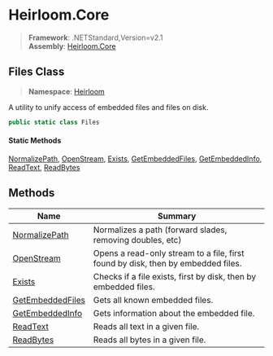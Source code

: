 # Heirloom.Core

> **Framework**: .NETStandard,Version=v2.1  
> **Assembly**: [Heirloom.Core][0]  

## Files Class

> **Namespace**: [Heirloom][0]  

A utility to unify access of embedded files and files on disk.

```cs
public static class Files
```

#### Static Methods

[NormalizePath][1], [OpenStream][2], [Exists][3], [GetEmbeddedFiles][4], [GetEmbeddedInfo][5], [ReadText][6], [ReadBytes][7]

## Methods

| Name                  | Summary                                                                          |
|-----------------------|----------------------------------------------------------------------------------|
| [NormalizePath][1]    | Normalizes a path (forward slades, removing doubles, etc)                        |
| [OpenStream][2]       | Opens a read-only stream to a file, first found by disk, then by embedded files. |
| [Exists][3]           | Checks if a file exists, first by disk, then by embedded files.                  |
| [GetEmbeddedFiles][4] | Gets all known embedded files.                                                   |
| [GetEmbeddedInfo][5]  | Gets information about the embedded file.                                        |
| [ReadText][6]         | Reads all text in a given file.                                                  |
| [ReadBytes][7]        | Reads all bytes in a given file.                                                 |

[0]: ../../Heirloom.Core.md
[1]: Files/NormalizePath.md
[2]: Files/OpenStream.md
[3]: Files/Exists.md
[4]: Files/GetEmbeddedFiles.md
[5]: Files/GetEmbeddedInfo.md
[6]: Files/ReadText.md
[7]: Files/ReadBytes.md
